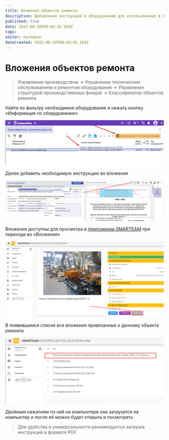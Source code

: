 ```yaml
---
title: Вложения объектов ремонта
description: Добавление инструкций к оборудованию для использования в EAM
published: true
date: 2022-08-29T09:02:42.934Z
tags: 
editor: markdown
dateCreated: 2022-08-29T08:44:45.264Z
---
```


# Вложения объектов ремонта

>Управление производством → Управление техническим обслуживанием и ремонтом оборудования → Управление структурой производственных фондов → Классификатор объектов ремонта

Найти по фильтру необходимое оборудование и нажать кнопку «Информация по оборудованию»

![](<../../../assets/1 (28)1.png>)

Далее добавить необходимую инструкцию во вложения

![](<../../../assets/2 (17)1.png>)

Вложения доступны для просмотра в [приложении SMARTEAM](../../../web-prilozheniya/prilozhenie-smart.eam.md) при переходе во «Вложения»

![](<../../../assets/3 (13)1.png>)

В появившемся списке все вложения привязанные к данному объекта ремонта

![](<../../../assets/4 (18)1.png>)

Двойным нажатием по ней на компьютере она загрузится на компьютер и после её можно будет открыть и посмотреть

>Для удобства и универсальности рекомендуется загрузка инструкций в формате PDF

